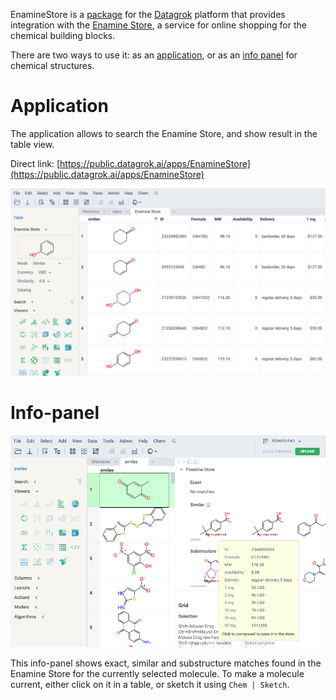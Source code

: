 EnamineStore is a [package](https://datagrok.ai/help/develop/develop#packages) for the [Datagrok](https://datagrok.ai) 
platform that provides integration with the [Enamine Store](https://enaminestore.com), a service for online
shopping for the chemical building blocks.

There are two ways to use it: as an [application](https://datagrok.ai/help/develop/develop#applications),
or as an [info panel](https://datagrok.ai/help/discover/infopanels) for chemical structures. 
 
# Application

The application allows to search the Enamine Store, and show result in the table view.

Direct link: [https://public.datagrok.ai/apps/EnamineStore](https://public.datagrok.ai/apps/EnamineStore)

![Application](images/application.png)

# Info-panel

![Info-panel](images/info_panel.png)

This info-panel shows exact, similar and substructure matches found in the Enamine Store for the currently
selected molecule. To make a molecule current, either click on it in a table, or sketch it using 
`Chem | Sketch`.

